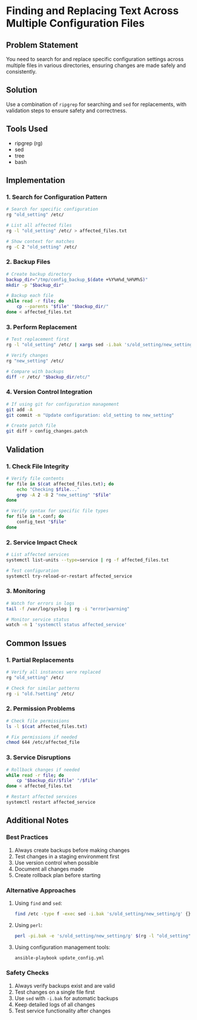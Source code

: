 # Finding and Replacing Text Across Multiple Configuration Files

## Problem Statement
You need to search for and replace specific configuration settings across multiple files in various directories, ensuring changes are made safely and consistently.

## Solution
Use a combination of `ripgrep` for searching and `sed` for replacements, with validation steps to ensure safety and correctness.

## Tools Used
- ripgrep (rg)
- sed
- tree
- bash

## Implementation

### 1. Search for Configuration Pattern
```bash
# Search for specific configuration
rg "old_setting" /etc/

# List all affected files
rg -l "old_setting" /etc/ > affected_files.txt

# Show context for matches
rg -C 2 "old_setting" /etc/
```

### 2. Backup Files
```bash
# Create backup directory
backup_dir="/tmp/config_backup_$(date +%Y%m%d_%H%M%S)"
mkdir -p "$backup_dir"

# Backup each file
while read -r file; do
    cp --parents "$file" "$backup_dir/"
done < affected_files.txt
```

### 3. Perform Replacement
```bash
# Test replacement first
rg -l "old_setting" /etc/ | xargs sed -i.bak 's/old_setting/new_setting/g'

# Verify changes
rg "new_setting" /etc/

# Compare with backups
diff -r /etc/ "$backup_dir/etc/"
```

### 4. Version Control Integration
```bash
# If using git for configuration management
git add -A
git commit -m "Update configuration: old_setting to new_setting"

# Create patch file
git diff > config_changes.patch
```

## Validation

### 1. Check File Integrity
```bash
# Verify file contents
for file in $(cat affected_files.txt); do
    echo "Checking $file..."
    grep -A 2 -B 2 "new_setting" "$file"
done

# Verify syntax for specific file types
for file in *.conf; do
    config_test "$file"
done
```

### 2. Service Impact Check
```bash
# List affected services
systemctl list-units --type=service | rg -f affected_files.txt

# Test configuration
systemctl try-reload-or-restart affected_service
```

### 3. Monitoring
```bash
# Watch for errors in logs
tail -f /var/log/syslog | rg -i "error|warning"

# Monitor service status
watch -n 1 'systemctl status affected_service'
```

## Common Issues

### 1. Partial Replacements
```bash
# Verify all instances were replaced
rg "old_setting" /etc/

# Check for similar patterns
rg -i "old.?setting" /etc/
```

### 2. Permission Problems
```bash
# Check file permissions
ls -l $(cat affected_files.txt)

# Fix permissions if needed
chmod 644 /etc/affected_file
```

### 3. Service Disruptions
```bash
# Rollback changes if needed
while read -r file; do
    cp "$backup_dir/$file" "/$file"
done < affected_files.txt

# Restart affected services
systemctl restart affected_service
```

## Additional Notes

### Best Practices
1. Always create backups before making changes
2. Test changes in a staging environment first
3. Use version control when possible
4. Document all changes made
5. Create rollback plan before starting

### Alternative Approaches
1. Using `find` and `sed`:
   ```bash
   find /etc -type f -exec sed -i.bak 's/old_setting/new_setting/g' {} \;
   ```

2. Using `perl`:
   ```bash
   perl -pi.bak -e 's/old_setting/new_setting/g' $(rg -l "old_setting" /etc/)
   ```

3. Using configuration management tools:
   ```bash
   ansible-playbook update_config.yml
   ```

### Safety Checks
1. Always verify backups exist and are valid
2. Test changes on a single file first
3. Use `sed` with `-i.bak` for automatic backups
4. Keep detailed logs of all changes
5. Test service functionality after changes
